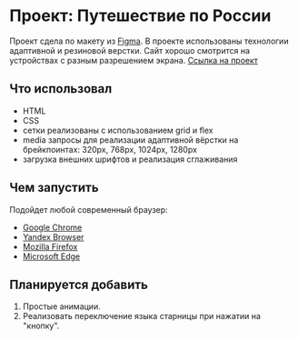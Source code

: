 # Проект: Путешествие по России
Проект сдела по макету из [Figma](https://www.figma.com/file/5S2WSbEFL6awjVWJ0NWL8Q/Sprint-3_-Russia-_-desktop-mobile?node-id=28503%3A0).
В проекте использованы технологии адаптивной и резиновой верстки. Сайт хорошо смотрится на устройствах с разным разрешением экрана.
[Ссылка на проект](google.ru)

## Что использовал
* HTML
* CSS
* сетки реализованы с использованием grid и flex
* media запросы для реализации адаптивной вёрстки на брейкпоинтах: 320px, 768px, 1024px, 1280px
* загрузка внешних шрифтов и реализация сглаживания

## Чем запустить
Подойдет любой современный браузер:
* [Google Chrome](https://www.google.ru/chrome/)
* [Yandex Browser](https://browser.yandex.ru/?from=suggest&utm_source=suggest&banerid=5000004765)
* [Mozilla Firefox](https://www.mozilla.org/ru/firefox/new/)
* [Microsoft Edge](https://www.microsoft.com/ru-ru/edge)

## Планируется добавить
1. Простые анимации.
2. Реализовать переключение языка старницы при нажатии на "кнопку".

